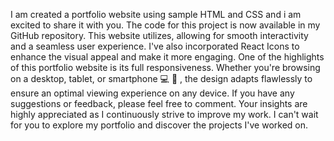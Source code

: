 I am created a portfolio website using sample HTML and CSS and i am excited to share it with you. The code for this project is now available in my GitHub repository.
This website utilizes, allowing for smooth interactivity and a seamless user experience. I've also incorporated React Icons to enhance the visual appeal and make it more engaging.
One of the highlights of this portfolio website is its full responsiveness. Whether you're browsing on a desktop, tablet, or smartphone 💻 📱 ,
the design adapts flawlessly to ensure an optimal viewing experience on any device. If you have any suggestions or feedback, please feel free to comment. 
Your insights are highly appreciated as I continuously strive to improve my work. I can't wait for you to explore my portfolio and discover the projects I've worked on.
